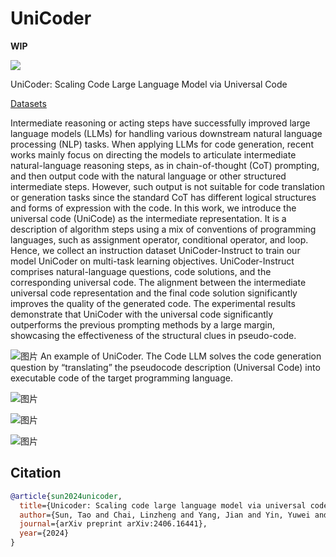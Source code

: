 # UniCoder

**WIP**

[![](https://img.shields.io/badge/arXiv-2406.16441-b31b1b.svg?style=for-the-badge)](https://arxiv.org/abs/2406.16441)

UniCoder: Scaling Code Large Language Model via Universal Code

[Datasets](https://huggingface.co/datasets/ASC8384/UniCoder)

Intermediate reasoning or acting steps have successfully improved large language models (LLMs) for handling various downstream natural language processing (NLP) tasks. When applying LLMs for code generation, recent works mainly focus on directing the models to articulate intermediate natural-language reasoning steps, as in chain-of-thought (CoT) prompting, and then output code with the natural language or other structured intermediate steps. However, such output is not suitable for code translation or generation tasks since the standard CoT has different logical structures and forms of expression with the code. In this work, we introduce the universal code (UniCode) as the intermediate representation. It is a description of algorithm steps using a mix of conventions of programming languages, such as assignment operator, conditional operator, and loop. Hence, we collect an instruction dataset UniCoder-Instruct to train our model UniCoder on multi-task learning objectives. UniCoder-Instruct comprises natural-language questions, code solutions, and the corresponding universal code. The alignment between the intermediate universal code representation and the final code solution significantly improves the quality of the generated code. The experimental results demonstrate that UniCoder with the universal code significantly outperforms the previous prompting methods by a large margin, showcasing the effectiveness of the structural clues in pseudo-code. 

![图片](https://github.com/user-attachments/assets/1852f14b-2177-4a63-8b14-a97d2655c26a)
An example of UniCoder. The Code LLM solves the code generation question by “translating” the pseudocode description (Universal Code) into executable code of the target programming language.

![图片](https://github.com/user-attachments/assets/3620c902-1803-4fe2-932b-17d051cae496)

![图片](https://github.com/user-attachments/assets/5805cb9b-793e-44f5-81f6-5cfda606b348)

![图片](https://github.com/user-attachments/assets/166fefe3-8303-4e37-b2e0-ef83e7c62d08)


## Citation

```bibtex
@article{sun2024unicoder,
  title={Unicoder: Scaling code large language model via universal code},
  author={Sun, Tao and Chai, Linzheng and Yang, Jian and Yin, Yuwei and Guo, Hongcheng and Liu, Jiaheng and Wang, Bing and Yang, Liqun and Li, Zhoujun},
  journal={arXiv preprint arXiv:2406.16441},
  year={2024}
}
```
